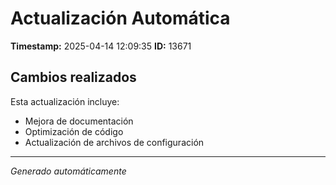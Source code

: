 # Actualización Automática

**Timestamp:** 2025-04-14 12:09:35
**ID:** 13671

## Cambios realizados

Esta actualización incluye:
- Mejora de documentación
- Optimización de código
- Actualización de archivos de configuración

---
*Generado automáticamente*
